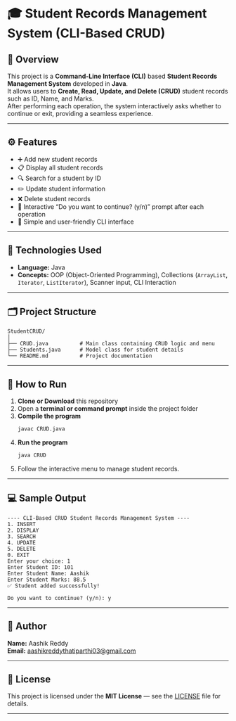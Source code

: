 # 🎓 Student Records Management System (CLI-Based CRUD)

## 🧩 Overview
This project is a **Command-Line Interface (CLI)** based **Student Records Management System** developed in **Java**.  
It allows users to **Create, Read, Update, and Delete (CRUD)** student records such as ID, Name, and Marks.  
After performing each operation, the system interactively asks whether to continue or exit, providing a seamless experience.

---

## ⚙️ Features
- ➕ Add new student records  
- 📋 Display all student records  
- 🔍 Search for a student by ID  
- ✏️ Update student information  
- ❌ Delete student records  
- 💬 Interactive “Do you want to continue? (y/n)” prompt after each operation  
- 🧠 Simple and user-friendly CLI interface  

---

## 🧠 Technologies Used
- **Language:** Java  
- **Concepts:** OOP (Object-Oriented Programming), Collections (`ArrayList`, `Iterator`, `ListIterator`), Scanner input, CLI Interaction  

---

## 🗂️ Project Structure
```
StudentCRUD/
│
├── CRUD.java          # Main class containing CRUD logic and menu
├── Students.java      # Model class for student details
└── README.md          # Project documentation
```

---

## 🚀 How to Run

1. **Clone or Download** this repository  
2. Open a **terminal or command prompt** inside the project folder  
3. **Compile the program**
   ```bash
   javac CRUD.java
   ```
4. **Run the program**
   ```bash
   java CRUD
   ```
5. Follow the interactive menu to manage student records.

---

## 💻 Sample Output
```
---- CLI-Based CRUD Student Records Management System ----
1. INSERT
2. DISPLAY
3. SEARCH
4. UPDATE
5. DELETE
0. EXIT
Enter your choice: 1
Enter Student ID: 101
Enter Student Name: Aashik
Enter Student Marks: 88.5
✅ Student added successfully!

Do you want to continue? (y/n): y
```

---

## 👤 Author
**Name:** Aashik Reddy  
**Email:** [aashikreddythatiparthi03@gmail.com](mailto:aashikreddythatiparthi03@gmail.com)

---

## 🪪 License
This project is licensed under the **MIT License** — see the [LICENSE](./LICENSE) file for details.

---
